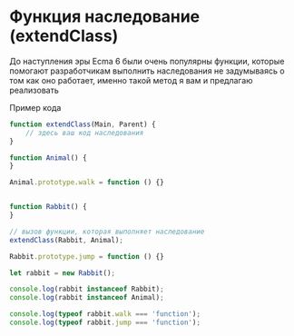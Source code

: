# Функция наследование (extendClass)

До наступления эры Ecma 6 были очень популярны функции, которые
помогают разработчикам выполнить наследования не задумываясь
о том как оно работает, именно такой метод я вам и предлагаю реализовать

Пример кода
```javascript
function extendClass(Main, Parent) {
    // здесь ваш код наследования
}

function Animal() {
}

Animal.prototype.walk = function () {}


function Rabbit() {
}

// вызов функции, которая выполняет наследование
extendClass(Rabbit, Animal);

Rabbit.prototype.jump = function () {}

let rabbit = new Rabbit();

console.log(rabbit instanceof Rabbit);
console.log(rabbit instanceof Animal);

console.log(typeof rabbit.walk === 'function');
console.log(typeof rabbit.jump === 'function');

```

